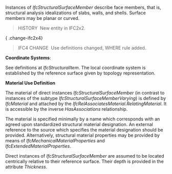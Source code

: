 ﻿Instances of _IfcStructuralSurfaceMember_ describe face members, that is, structural analysis idealizations of slabs, walls, and shells. Surface members may be planar or curved.

> HISTORY&nbsp; New entity in IFC2x2.

{ .change-ifc2x4}
> IFC4 CHANGE&nbsp; Use definitions changed, WHERE rule added.

****Coordinate Systems****:

See definitions at _IfcStructuralItem_. The local coordinate system is established by the reference surface given by topology representation.

****Material Use Definition****

The material of direct instances _IfcStructuralSurfaceMember_ (in contrast to instances of the subtype _IfcStructuralSurfaceMemberVarying_) is defined by _IfcMaterial_ and attached by the _IfcRelAssociatesMaterial.RelatingMaterial_. It is accessible by the inverse _HasAssociations_ relationship.

The material is specified minimally by a name which corresponds with an agreed upon standardized structural material designation. An external reference to the source which specifies the material designation should be provided. Alternatively, structural material properties may be provided by means of _IfcMechanicalMaterialProperties_ and _IfcExtendedMaterialProperties_.

Direct instances of _IfcStructuralSurfaceMember_ are assumed to be located centrically relative to their reference surface. Their depth is provided in the attribute _Thickness_.